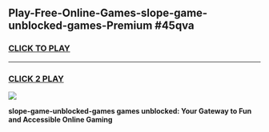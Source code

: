 
## Play-Free-Online-Games-slope-game-unblocked-games-Premium #45qva
<h3>
<a href="https://premium.freeplayer.one?title=slope-game-unblocked-games&ref=8M">CLICK TO PLAY</a></h3>
<hr>

<h3>
<a href="https://premium.freeplayer.one?title=slope-game-unblocked-games&ref=8M">CLICK 2 PLAY</a>
  
</h3>

<a href="https://premium.freeplayer.one?title=slope-game-unblocked-games&ref=8M"><img src="https://clearcache.store/games.png"></a>


**slope-game-unblocked-games games unblocked: Your Gateway to Fun and Accessible Online Gaming**
